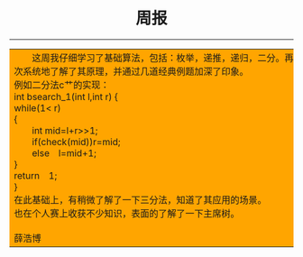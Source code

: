 &emsp;&emsp;&emsp;&emsp;&emsp;&emsp;&emsp;&emsp;周报
======
***
<table><tr><td bgcolor=orange>
&emsp;&emsp;这周我仔细学习了基础算法，包括：枚举，递推，递归，二分。再次系统地了解了其原理，并通过几道经典例题加深了印象。
<br>例如二分法c艹的实现：
	<br>int bsearch_1(int l,int r)
	{<br>while(1< r)<br>{<br>&emsp;&emsp;int mid=l+r>>1;<br>&emsp;&emsp;if(check(mid))r=mid;<br>&emsp;&emsp;else&emsp;l=mid+1;<br>}<br>return&emsp;1;<br>}
<br>在此基础上，有稍微了解了一下三分法，知道了其应用的场景。
<br>也在个人赛上收获不少知识，表面的了解了一下主席树。<br>&emsp;&emsp;&emsp;&emsp;&emsp;&emsp;&emsp;&emsp;&emsp;&emsp;&emsp;&emsp;&emsp;&emsp;&emsp;&emsp;&emsp;&emsp;&emsp;&emsp;&emsp;&emsp;&emsp;&emsp;&emsp;&emsp;&emsp;&emsp;&emsp;&emsp;&emsp;薛浩博
</td></tr></table>

